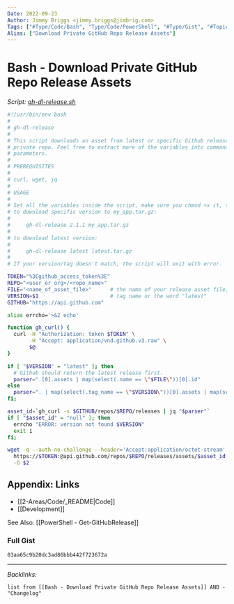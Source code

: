 ```yaml
---
Date: 2022-09-23
Author: Jimmy Briggs <jimmy.briggs@jimbrig.com>
Tags: ["#Type/Code/Bash", "Type/Code/PowerShell", "#Type/Gist", "#Topic/Dev"]
Alias: ["Download Private GitHub Repo Release Assets"]
---
```


# Bash - Download Private GitHub Repo Release Assets

*Script: [gh-dl-release.sh](https://gist.githubusercontent.com/jimbrig/03aa65c9b20dc3ad86bbb442f723672a/raw/6020fd8ddef25b3ed0809c69e6342b769b3c35b5/gh-dl-release)*

```bash
#!/usr/bin/env bash
#
# gh-dl-release
# 
# This script downloads an asset from latest or specific Github release of a
# private repo. Feel free to extract more of the variables into command line
# parameters.
#
# PREREQUISITES
#
# curl, wget, jq
#
# USAGE
#
# Set all the variables inside the script, make sure you chmod +x it, then
# to download specific version to my_app.tar.gz:
#
#     gh-dl-release 2.1.1 my_app.tar.gz
#
# to download latest version:
#
#     gh-dl-release latest latest.tar.gz
#
# If your version/tag doesn't match, the script will exit with error.

TOKEN="%3Cgithub_access_token%3E"
REPO="<user_or_org>/<repo_name>"
FILE="<name_of_asset_file>"      # the name of your release asset file, e.g. build.tar.gz
VERSION=$1                       # tag name or the word "latest"
GITHUB="https://api.github.com"

alias errcho='>&2 echo'

function gh_curl() {
  curl -H "Authorization: token $TOKEN" \
       -H "Accept: application/vnd.github.v3.raw" \
       $@
}

if [ "$VERSION" = "latest" ]; then
  # Github should return the latest release first.
  parser=".[0].assets | map(select(.name == \"$FILE\"))[0].id"
else
  parser=". | map(select(.tag_name == \"$VERSION\"))[0].assets | map(select(.name == \"$FILE\"))[0].id"
fi;

asset_id=`gh_curl -s $GITHUB/repos/$REPO/releases | jq "$parser"`
if [ "$asset_id" = "null" ]; then
  errcho "ERROR: version not found $VERSION"
  exit 1
fi;

wget -q --auth-no-challenge --header='Accept:application/octet-stream' \
  https://$TOKEN:@api.github.com/repos/$REPO/releases/assets/$asset_id \
  -O $2
```

## Appendix: Links

- [[2-Areas/Code/_README|Code]]
- [[Development]]

See Also: [[PowerShell - Get-GitHubRelease]]

### Full Gist

```gist
03aa65c9b20dc3ad86bbb442f723672a
```

***



*Backlinks:*

```dataview
list from [[Bash - Download Private GitHub Repo Release Assets]] AND -"Changelog"
```